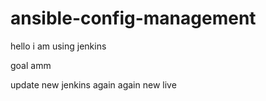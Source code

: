 # ansible-config-management

hello i am using jenkins

goal amm

update new jenkins
again
again new live 




